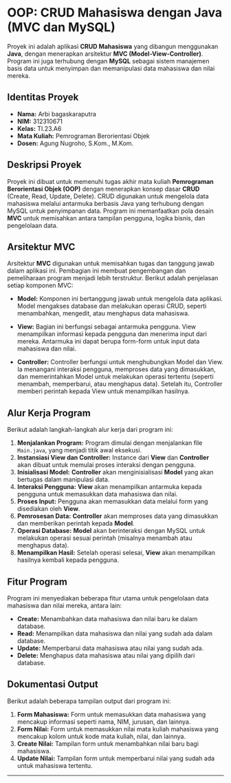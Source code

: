 # OOP: CRUD Mahasiswa dengan Java (MVC dan MySQL)

Proyek ini adalah aplikasi **CRUD Mahasiswa** yang dibangun menggunakan **Java**, dengan menerapkan arsitektur **MVC (Model-View-Controller)**. Program ini juga terhubung dengan **MySQL** sebagai sistem manajemen basis data untuk menyimpan dan memanipulasi data mahasiswa dan nilai mereka.

## Identitas Proyek

- **Nama:** Arbi bagaskaraputra
- **NIM:** 312310671
- **Kelas:** TI.23.A6  
- **Mata Kuliah:** Pemrograman Berorientasi Objek  
- **Dosen:** Agung Nugroho, S.Kom., M.Kom.

## Deskripsi Proyek

Proyek ini dibuat untuk memenuhi tugas akhir mata kuliah **Pemrograman Berorientasi Objek (OOP)** dengan menerapkan konsep dasar **CRUD** (Create, Read, Update, Delete). CRUD digunakan untuk mengelola data mahasiswa melalui antarmuka berbasis Java yang terhubung dengan MySQL untuk penyimpanan data. Program ini memanfaatkan pola desain **MVC** untuk memisahkan antara tampilan pengguna, logika bisnis, dan pengelolaan data.

## Arsitektur MVC

Arsitektur **MVC** digunakan untuk memisahkan tugas dan tanggung jawab dalam aplikasi ini. Pembagian ini membuat pengembangan dan pemeliharaan program menjadi lebih terstruktur. Berikut adalah penjelasan setiap komponen MVC:

- **Model:** Komponen ini bertanggung jawab untuk mengelola data aplikasi. Model mengakses database dan melakukan operasi CRUD, seperti menambahkan, mengedit, atau menghapus data mahasiswa.
  
- **View:** Bagian ini berfungsi sebagai antarmuka pengguna. View menampilkan informasi kepada pengguna dan menerima input dari mereka. Antarmuka ini dapat berupa form-form untuk input data mahasiswa dan nilai.

- **Controller:** Controller berfungsi untuk menghubungkan Model dan View. Ia menangani interaksi pengguna, memproses data yang dimasukkan, dan memerintahkan Model untuk melakukan operasi tertentu (seperti menambah, memperbarui, atau menghapus data). Setelah itu, Controller memberi perintah kepada View untuk menampilkan hasilnya.

## Alur Kerja Program

Berikut adalah langkah-langkah alur kerja dari program ini:

1. **Menjalankan Program:** Program dimulai dengan menjalankan file `Main.java`, yang menjadi titik awal eksekusi.
2. **Instansiasi View dan Controller:** Instance dari **View** dan **Controller** akan dibuat untuk memulai proses interaksi dengan pengguna.
3. **Inisialisasi Model:** **Controller** akan menginisialisasi **Model** yang akan bertugas dalam manipulasi data.
4. **Interaksi Pengguna:** **View** akan menampilkan antarmuka kepada pengguna untuk memasukkan data mahasiswa dan nilai.
5. **Proses Input:** Pengguna akan memasukkan data melalui form yang disediakan oleh **View**.
6. **Pemrosesan Data:** **Controller** akan memproses data yang dimasukkan dan memberikan perintah kepada **Model**.
7. **Operasi Database:** **Model** akan berinteraksi dengan MySQL untuk melakukan operasi sesuai perintah (misalnya menambah atau menghapus data).
8. **Menampilkan Hasil:** Setelah operasi selesai, **View** akan menampilkan hasilnya kembali kepada pengguna.

## Fitur Program

Program ini menyediakan beberapa fitur utama untuk pengelolaan data mahasiswa dan nilai mereka, antara lain:

- **Create:** Menambahkan data mahasiswa dan nilai baru ke dalam database.
- **Read:** Menampilkan data mahasiswa dan nilai yang sudah ada dalam database.
- **Update:** Memperbarui data mahasiswa atau nilai yang sudah ada.
- **Delete:** Menghapus data mahasiswa atau nilai yang dipilih dari database.

## Dokumentasi Output

Berikut adalah beberapa tampilan output dari program ini:

1. **Form Mahasiswa:** Form untuk memasukkan data mahasiswa yang mencakup informasi seperti nama, NIM, jurusan, dan lainnya.
2. **Form Nilai:** Form untuk memasukkan nilai mata kuliah mahasiswa yang mencakup kolom untuk kode mata kuliah, nilai, dan lainnya.
3. **Create Nilai:** Tampilan form untuk menambahkan nilai baru bagi mahasiswa.
4. **Update Nilai:** Tampilan form untuk memperbarui nilai yang sudah ada untuk mahasiswa tertentu.


---
